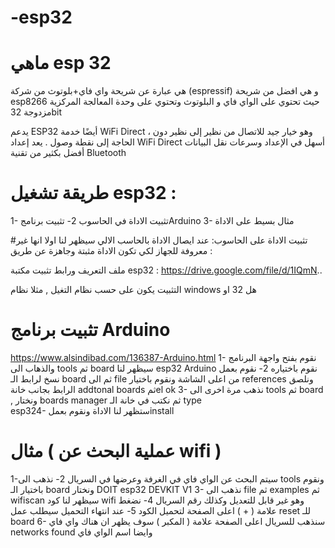 # -esp32

# ماهي esp 32
هي عبارة عن شريحة واي فاي+بلوتوث من شركة (espressif) و هي افضل من شريحة esp8266 حيث تحتوي على الواي فاي و البلوتوث وتحتوي على وحدة المعالجة المركزية مزدوجة 32bit

يدعم ESP32 أيضًا خدمة WiFi Direct ، وهو خيار جيد للاتصال من نظير إلى نظير دون الحاجة إلى نقطة وصول . يعد إعداد WiFi Direct أسهل في الإعداد وسرعات نقل البيانات أفضل بكثير من تقنية Bluetooth

# طريقة تشغيل esp32 :
1- تثبيت الاداة في الحاسوب
2- تثبيت برنامجArduino
3- مثال بسيط على الاداة 


#تثبيت الاداة على الحاسوب:
عند ايصال الاداة بالحاسب الالي سيظهر لنا اولا انها غير معروفة للجهاز
لكي تكون الاداة مثبتة وجاهزة عن طريق :

ملف التعريف ورابط تثبيت مكتبة esp32  :
https://drive.google.com/file/d/1IQmN..

التثبيت يكون على حسب نظام التغيل , مثلا نظام windows هل 32 او

# تثبيت برنامج Arduino 
https://www.alsindibad.com/136387-Arduino.html
1- نقوم بفتح واجهة البرنامج والذهاب الى tools  ثم board سيظهر لنا esp32 Arduino  نقوم باختياره
2- نقوم بعمل نسخ لرابط الـ board  ثم الى file  من اعلى الشاشة ونقوم باختيار  references ونلصق الرابط بجانب خانة addtonal boards  ثمel ok
3- نذهب مرة اخرى الى tools   ثم board ,  ونختار boards manager  ثم نكتب في خانة الـ type  
esp324- 
ستظهر لنا الاداة ونقوم بعملinstall 


# مثال ( عملية البحث عن wifi )
1-سيتم البحث عن الواي فاي في الغرفة وعرضها في السريال
2- نذهب الى tools  ونقوم باختيار الـ board   ونختار DOIT esp32 DEVKIT V1
3-  نذهب الى file ثم examples  ثم wifiscan  سيظهر لنا كود wifi  وهو غير قابل للتعديل وكذلك رقم السريال 
4- نضغط علامة ( + ) اعلى الصفحة لتحميل الكود
5- عند انتهاء التحميل سيطلب عمل reset  للـ board 
6- سنذهب للسريال اعلى الصفحة علامة ( المكبر ) سوف يظهر ان هناك واي فاي networks found  وايضا اسم الواي فاي
